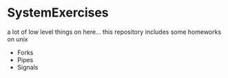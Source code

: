 # SystemExercises
a lot of low level things on here... this repository includes some homeworks on unix

- Forks
- Pipes
- Signals
